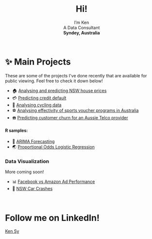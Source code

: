 
<h1 align="center">  Hi!  </h1>
<p align="center">
  I’m Ken<br/>
  A Data Consultant <br/>
  <strong>Syndey, Australia</strong>
</p>
<br>

# :sparkles: Main Projects 
These are some of the projects I've done recently that are available for public viewing. Feel free to check it down below!
  + :house: [Analysing and predicting NSW house prices](https://github.com/walthersy/NSW-house-price)<br/>
  + :credit_card: [Predicting credit default](https://github.com/walthersy/CreditCardData)<br/>
  + :bicyclist: [Analysing cycling data](https://github.com/walthersy/DataScience-Portfolio/blob/main/README.md)<br/>
  + :soccer: [Analysing effectivity of sports voucher programs in Australia](https://github.com/walthersy/DataScience-Portfolio/blob/main/README.md)<br/>
  + :phone: [Predicting customer churn for an Aussie Telco provider](https://github.com/walthersy/DataScience-Portfolio/blob/main/README.md)<br/>
  
#### R samples:
  + :crystal_ball: [ARIMA Forecasting](https://github.com/walthersy/ARIMAforecasting)
  + :earth_asia: [Proportional Odds Logistic Regression](https://github.com/walthersy/OddsRegression)

### Data Visualization
More coming soon!
  + :bar_chart: [Facebook vs Amazon Ad Performance](https://public.tableau.com/app/profile/ken3291/viz/Marketing-FBvsAmazonads/Dashboard1)<br/>
  + :blue_car: [NSW Car Crashes](https://public.tableau.com/views/NSWCarCrash/Dashboard1?:language=en-US&publish=yes&:display_count=n&:origin=viz_share_link)

<br/>

# Follow me on LinkedIn!

<!--  [<img src="https://img.shields.io/badge/LinkedIn-0077B5?style=for-the-badge&logo=linkedin&logoColor=white">](https://www.linkedin.com/in/walthersy/)  
  Click here :point_up_2: 
-->

<script src="https://platform.linkedin.com/badges/js/profile.js" async defer type="text/javascript"></script>

<div class="badge-base LI-profile-badge" data-locale="en_US" data-size="large" data-theme="light" data-type="HORIZONTAL" data-vanity="walthersy" data-version="v1"><a class="badge-base__link LI-simple-link" href="https://au.linkedin.com/in/walthersy?trk=profile-badge">Ken Sy</a></div>
              
              
